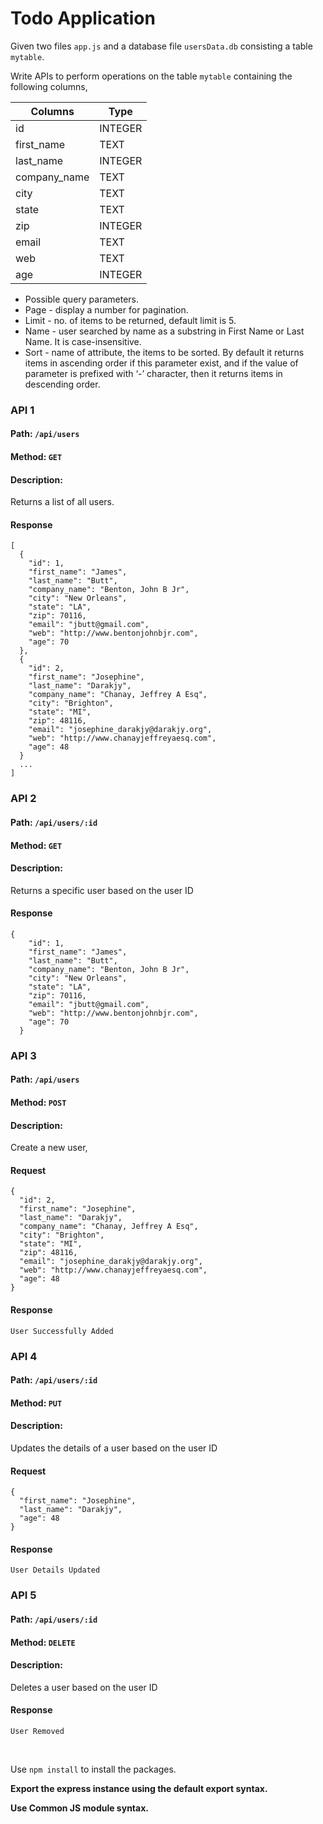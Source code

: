 # Todo Application

Given two files `app.js` and a database file `usersData.db` consisting a table `mytable`.

Write APIs to perform operations on the table `mytable` containing the following columns,

| Columns      | Type    |
| ------------ | ------- |
| id           | INTEGER |
| first_name   | TEXT    |
| last_name    | INTEGER |
| company_name | TEXT    |
| city         | TEXT    |
| state        | TEXT    |
| zip          | INTEGER |
| email        | TEXT    |
| web          | TEXT    |
| age          | INTEGER |

<MultiLineNote>
  
  - Possible query parameters.
  - Page - display a number for pagination.
  - Limit - no. of items to be returned, default limit is 5.
  - Name - user searched by name as a substring in First Name or Last Name. It is case-insensitive.
  - Sort - name of attribute, the items to be sorted. By default it returns items in ascending order if this parameter exist, and if the value of parameter is prefixed with ‘-’ character, then it returns items in descending order.

</MultiLineNote>

### API 1

#### Path: `/api/users`

#### Method: `GET`

#### Description:

Returns a list of all users.

#### Response

```
[
  {
    "id": 1,
    "first_name": "James",
    "last_name": "Butt",
    "company_name": "Benton, John B Jr",
    "city": "New Orleans",
    "state": "LA",
    "zip": 70116,
    "email": "jbutt@gmail.com",
    "web": "http://www.bentonjohnbjr.com",
    "age": 70
  },
  {
    "id": 2,
    "first_name": "Josephine",
    "last_name": "Darakjy",
    "company_name": "Chanay, Jeffrey A Esq",
    "city": "Brighton",
    "state": "MI",
    "zip": 48116,
    "email": "josephine_darakjy@darakjy.org",
    "web": "http://www.chanayjeffreyaesq.com",
    "age": 48
  }
  ...
]
```

### API 2

#### Path: `/api/users/:id`

#### Method: `GET`

#### Description:

Returns a specific user based on the user ID

#### Response

```
{
    "id": 1,
    "first_name": "James",
    "last_name": "Butt",
    "company_name": "Benton, John B Jr",
    "city": "New Orleans",
    "state": "LA",
    "zip": 70116,
    "email": "jbutt@gmail.com",
    "web": "http://www.bentonjohnbjr.com",
    "age": 70
  }
```

### API 3

#### Path: `/api/users`

#### Method: `POST`

#### Description:

Create a new user,

#### Request

```
{
  "id": 2,
  "first_name": "Josephine",
  "last_name": "Darakjy",
  "company_name": "Chanay, Jeffrey A Esq",
  "city": "Brighton",
  "state": "MI",
  "zip": 48116,
  "email": "josephine_darakjy@darakjy.org",
  "web": "http://www.chanayjeffreyaesq.com",
  "age": 48
}
```

#### Response

```
User Successfully Added
```

### API 4

#### Path: `/api/users/:id`

#### Method: `PUT`

#### Description:

Updates the details of a user based on the user ID

#### Request

```
{
  "first_name": "Josephine",
  "last_name": "Darakjy",
  "age": 48
}
```

#### Response

```
User Details Updated

```

### API 5

#### Path: `/api/users/:id`

#### Method: `DELETE`

#### Description:

Deletes a user based on the user ID

#### Response

```
User Removed
```

<br/>

Use `npm install` to install the packages.

**Export the express instance using the default export syntax.**

**Use Common JS module syntax.**

